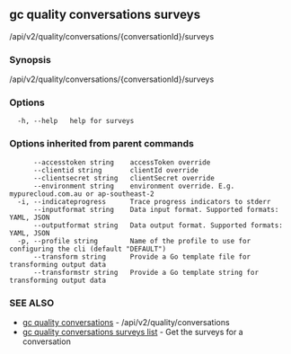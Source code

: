 ## gc quality conversations surveys

/api/v2/quality/conversations/{conversationId}/surveys

### Synopsis

/api/v2/quality/conversations/{conversationId}/surveys

### Options

```
  -h, --help   help for surveys
```

### Options inherited from parent commands

```
      --accesstoken string    accessToken override
      --clientid string       clientId override
      --clientsecret string   clientSecret override
      --environment string    environment override. E.g. mypurecloud.com.au or ap-southeast-2
  -i, --indicateprogress      Trace progress indicators to stderr
      --inputformat string    Data input format. Supported formats: YAML, JSON
      --outputformat string   Data output format. Supported formats: YAML, JSON
  -p, --profile string        Name of the profile to use for configuring the cli (default "DEFAULT")
      --transform string      Provide a Go template file for transforming output data
      --transformstr string   Provide a Go template string for transforming output data
```

### SEE ALSO

* [gc quality conversations](gc_quality_conversations.html)	 - /api/v2/quality/conversations
* [gc quality conversations surveys list](gc_quality_conversations_surveys_list.html)	 - Get the surveys for a conversation


